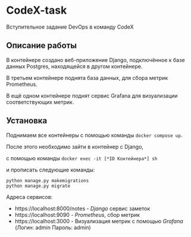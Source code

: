 # CodeX-task
Вступительное задание DevOps в команду CodeX

## Описание работы
В контейнере создано веб-приложение Django, подключённое к базе данных Postgres, находящейся в другом контейнере.

В третьем контейнере поднята база данных, для сбора метрик Prometheus. 

В ещё одном контейнере поднят сервис Grafana для визуализации соответствующих метрик.

## Установка
Поднимаем все контейнеры с помощью команды `docker compose up`.

После этого необходимо зайти в контейнер с Django,

 с помощью команды `docker exec -it [*ID Контейнера*] sh`

и прописать следующие команды:
```
python manage.py makemigrations
python manage.py migrate
```

Адреса сервисов:
* https://localhost:8000/notes - *Django* сервис заметок
* https://localhost:9090 - *Prometheus*, сбор метрик
* https://localhost:3000 - Визуализация метрик с помощью *Grafana* (Логин: admin Пароль: admin)
